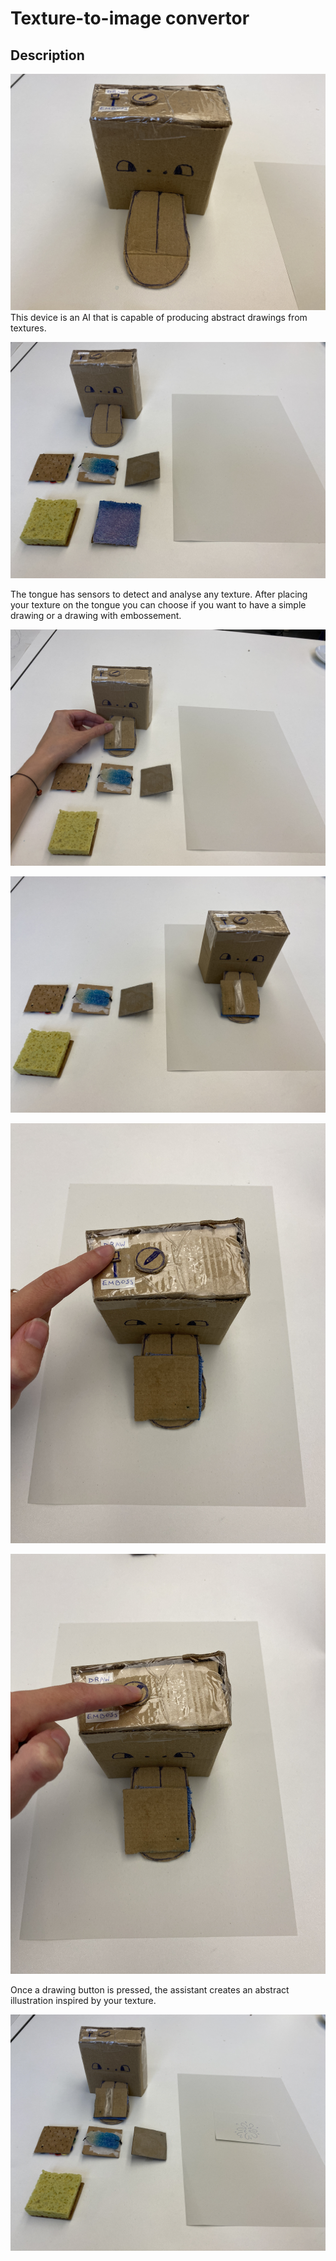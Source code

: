 # Texture-to-image convertor

## Description

![texture-to-image_1](/process/2023-11-01/texture-to-image-convertor/IMG_5018.JPG) This device is an AI that is capable of producing abstract drawings from textures. 

![texture-to-image_1](/process/2023-11-01/texture-to-image-convertor/IMG_5017.JPG)

The tongue has sensors to detect and analyse any texture. After placing your texture on the tongue you can choose if you want to have a simple drawing or a drawing with embossement.

![texture-to-image_1](/process/2023-11-01/texture-to-image-convertor/IMG_5019.JPG)


![texture-to-image_1](/process/2023-11-01/texture-to-image-convertor/IMG_5020.JPG)

![texture-to-image_1](/process/2023-11-01/texture-to-image-convertor/IMG_5024.JPG)


![texture-to-image_1](/process/2023-11-01/texture-to-image-convertor/IMG_5025.JPG)

Once a drawing button is pressed, the assistant creates an abstract illustration inspired by your texture.

![texture-to-image_1](/process/2023-11-01/texture-to-image-convertor/IMG_5026.JPG)


